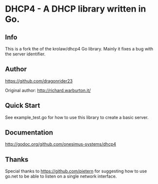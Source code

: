 # DHCP4 - A DHCP library written in Go.

## Info
This is a fork the of the krolaw/dhcp4 Go library. Mainly it fixes a bug with the server identifier.

## Author
https://github.com/dragonrider23

Original author:
http://richard.warburton.it/

## Quick Start
See example_test.go for how to use this library to create a basic server.

## Documentation
http://godoc.org/github.com/onesimus-systems/dhcp4

## Thanks
Special thanks to https://github.com/pietern for suggesting how to use go.net
to be able to listen on a single network interface.

